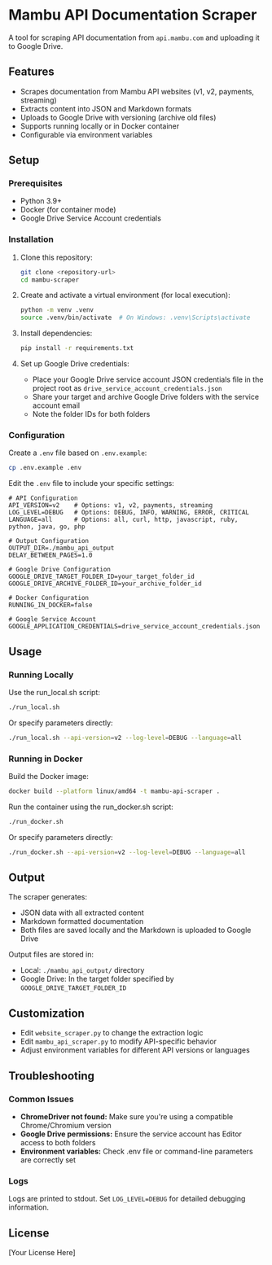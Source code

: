 # Mambu API Documentation Scraper

A tool for scraping API documentation from `api.mambu.com` and uploading it to Google Drive.

## Features

- Scrapes documentation from Mambu API websites (v1, v2, payments, streaming)
- Extracts content into JSON and Markdown formats
- Uploads to Google Drive with versioning (archive old files)
- Supports running locally or in Docker container
- Configurable via environment variables

## Setup

### Prerequisites

- Python 3.9+
- Docker (for container mode)
- Google Drive Service Account credentials

### Installation

1. Clone this repository:
   ```bash
   git clone <repository-url>
   cd mambu-scraper
   ```

2. Create and activate a virtual environment (for local execution):
   ```bash
   python -m venv .venv
   source .venv/bin/activate  # On Windows: .venv\Scripts\activate
   ```

3. Install dependencies:
   ```bash
   pip install -r requirements.txt
   ```

4. Set up Google Drive credentials:
   - Place your Google Drive service account JSON credentials file in the project root as `drive_service_account_credentials.json`
   - Share your target and archive Google Drive folders with the service account email
   - Note the folder IDs for both folders

### Configuration

Create a `.env` file based on `.env.example`:

```bash
cp .env.example .env
```

Edit the `.env` file to include your specific settings:

```
# API Configuration
API_VERSION=v2    # Options: v1, v2, payments, streaming
LOG_LEVEL=DEBUG   # Options: DEBUG, INFO, WARNING, ERROR, CRITICAL
LANGUAGE=all      # Options: all, curl, http, javascript, ruby, python, java, go, php

# Output Configuration  
OUTPUT_DIR=./mambu_api_output
DELAY_BETWEEN_PAGES=1.0

# Google Drive Configuration
GOOGLE_DRIVE_TARGET_FOLDER_ID=your_target_folder_id
GOOGLE_DRIVE_ARCHIVE_FOLDER_ID=your_archive_folder_id

# Docker Configuration
RUNNING_IN_DOCKER=false

# Google Service Account
GOOGLE_APPLICATION_CREDENTIALS=drive_service_account_credentials.json
```

## Usage

### Running Locally

Use the run_local.sh script:

```bash
./run_local.sh
```

Or specify parameters directly:

```bash
./run_local.sh --api-version=v2 --log-level=DEBUG --language=all
```

### Running in Docker

Build the Docker image:

```bash
docker build --platform linux/amd64 -t mambu-api-scraper .
```

Run the container using the run_docker.sh script:

```bash
./run_docker.sh
```

Or specify parameters directly:

```bash
./run_docker.sh --api-version=v2 --log-level=DEBUG --language=all
```

## Output

The scraper generates:
- JSON data with all extracted content
- Markdown formatted documentation
- Both files are saved locally and the Markdown is uploaded to Google Drive

Output files are stored in:
- Local: `./mambu_api_output/` directory
- Google Drive: In the target folder specified by `GOOGLE_DRIVE_TARGET_FOLDER_ID`

## Customization

- Edit `website_scraper.py` to change the extraction logic
- Edit `mambu_api_scraper.py` to modify API-specific behavior
- Adjust environment variables for different API versions or languages

## Troubleshooting

### Common Issues

- **ChromeDriver not found:** Make sure you're using a compatible Chrome/Chromium version
- **Google Drive permissions:** Ensure the service account has Editor access to both folders
- **Environment variables:** Check .env file or command-line parameters are correctly set

### Logs

Logs are printed to stdout. Set `LOG_LEVEL=DEBUG` for detailed debugging information.

## License

[Your License Here]
